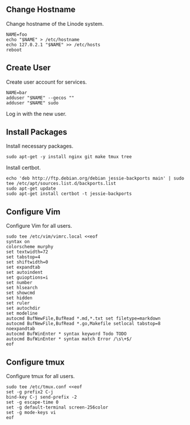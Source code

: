Change Hostname
---------------
Change hostname of the Linode system.

    NAME=foo
    echo "$NAME" > /etc/hostname
    echo 127.0.2.1 "$NAME" >> /etc/hosts
    reboot


Create User
-----------
Create user account for services.

    NAME=bar
    adduser "$NAME" --gecos ""
    adduser "$NAME" sudo

Log in with the new user.


Install Packages
----------------
Install necessary packages.

    sudo apt-get -y install nginx git make tmux tree

Install certbot.

    echo 'deb http://ftp.debian.org/debian jessie-backports main' | sudo tee /etc/apt/sources.list.d/backports.list
    sudo apt-get update
    sudo apt-get install certbot -t jessie-backports


Configure Vim
-------------
Configure Vim for all users.

```
sudo tee /etc/vim/vimrc.local <<eof
syntax on
colorscheme murphy
set textwidth=72
set tabstop=4
set shiftwidth=0
set expandtab
set autoindent
set guioptions=i
set number
set hlsearch
set showcmd
set hidden
set ruler
set autochdir
set modeline
autocmd BufNewFile,BufRead *.md,*.txt set filetype=markdown
autocmd BufNewFile,BufRead *.go,Makefile setlocal tabstop=8 noexpandtab
autocmd BufWinEnter * syntax keyword Todo TODO
autocmd BufWinEnter * syntax match Error /\s\+$/
eof
```

Configure tmux
--------------
Configure tmux for all users.

```
sudo tee /etc/tmux.conf <<eof
set -g prefix2 C-j
bind-key C-j send-prefix -2
set -g escape-time 0
set -g default-terminal screen-256color
set -g mode-keys vi
eof
```
